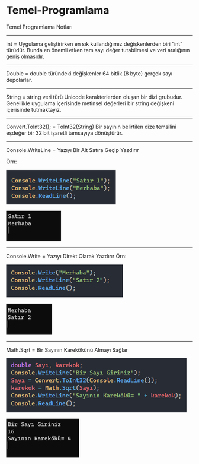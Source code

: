 # Temel-Programlama
Temel Programlama Notları

--------------------------------------------------------------------------------------
int = Uygulama geliştirirken en sık kullandığımız değişkenlerden biri “int” türüdür.  Bunda en önemli etken tam sayı değer tutabilmesi ve veri aralığının geniş olmasıdır.

--------------------------------------------------------------------------------------

Double = double türündeki değişkenler 64 bitlik (8 byte) gerçek sayı depolarlar.

--------------------------------------------------------------------------------------

String = string veri türü Unicode karakterlerden oluşan bir dizi grubudur. Genellikle uygulama içerisinde metinsel değerleri bir string değişkeni içerisinde tutmaktayız. 

--------------------------------------------------------------------------------------


Convert.ToInt32(); = ToInt32(String) Bir sayının belirtilen dize temsilini eşdeğer bir 32 bit işaretli tamsayıya dönüştürür.


--------------------------------------------------------------------------------------

Console.WriteLine = Yazıyı Bir Alt Satıra Geçip Yazdırır


Örn:

![Merhaba](/img/Merhaba.png)

![Merhaba](/img/Merhaba1sonuc.png)


--------------------------------------------------------------------------------------

Console.Write = Yazıyı Direkt Olarak Yazdırır
Örn:

![Merhaba](/img/Merhaba2.png)

![Merhaba](/img/Merhaba2Sonuc.png)


--------------------------------------------------------------------------------------

Math.Sqrt = Bir Sayının Karekökünü Almayı Sağlar

![Merhaba](/img/MathSqrt.png)

![Merhaba](/img/MathSqrt1.png)

